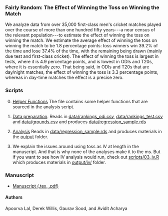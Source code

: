 ### Fairly Random: The Effect of Winning the Toss on Winning the Match

We analyze data from over 35,000 first-class men's cricket matches played over the course of more than one hundred fifty years---a near census of the relevant population---to estimate the effect of winning the toss on winning the match. We estimate the average effect of winning the toss on winning the match to be 1.8 percentage points: toss winners win 39.2% of the time and lose 37.4% of the time, with the remaining being drawn (mainly due test and first-class cricket). The effect of winning the toss is largest in tests, where it is 4.9 percentage points, and is lowest in ODIs and T20s, where it is essentially zero. That being said, in ODIs and T20s that are day/night matches, the effect of winning the toss is 3.3 percentage points, whereas in day-time matches the effect is a precise zero.

### Scripts

0. [Helper Functions](scripts/00_func.R)
   The file contains some helper functions that are sourced in the analysis script. 

1. [Data preparation](scripts/01_prep.R). 
   Reads in [data/rankings_odi.csv](data/rankings_odi.csv), [data/rankings_test.csv](data/data/rankings_test.csv) and [data/grounds.csv](data/grounds.csv) and produces [data/regression_sample.rds](data/regression_sample.rds)

2. [Analysis](scripts/02_results.R) 
   Reads in [data/regression_sample.rds](data/regression_sample.rds) and produces materials in the [output](output/) folder.

3. We explain the issues around using toss as IV at length in the manuscript. And that is why none of the analyses make it to the ms. But if you want to see how IV analysis would run, check out [scripts/03_iv.R](scripts/03_iv.R) which produces materials in [output/iv/](output/iv) folder.

### Manuscript

* [Manuscript (.tex, .pdf)](ms/)

#### Authors

Apoorva Lal, Derek Willis, Gaurav Sood, and Avidit Acharya
